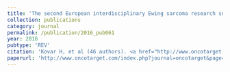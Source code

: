 ```yaml
---
title: 'The second European interdisciplinary Ewing sarcoma research summit - A joint effort to deconstructing the multiple layers of a complex disease'
collection: publications
category: journal
permalink: /publication/2016_pub061
year: 2016
pubtype: 'REV'
citation: 'Kovar H, et al (46 authors). <a href="http://www.oncotarget.com/index.php?journal=oncotarget&page=article&op=view&path[]=6937&pubmed-linkout=1">The second European interdisciplinary Ewing sarcoma research summit - A joint effort to deconstructing the multiple layers of a complex disease</a>. 2016. <i>Oncotarget</i> 7(8):8613-8624.'
paperurl: 'http://www.oncotarget.com/index.php?journal=oncotarget&page=article&op=view&path[]=6937&pubmed-linkout=1'
---
```

